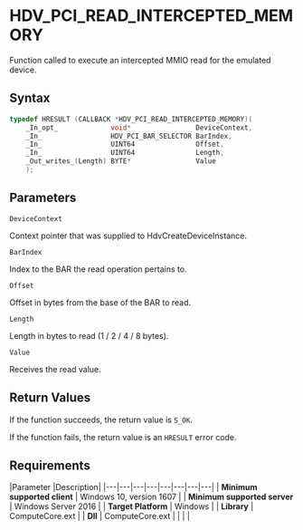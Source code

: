 # HDV_PCI_READ_INTERCEPTED_MEMORY

Function called to execute an intercepted MMIO read for the emulated device.

## Syntax

```C++
typedef HRESULT (CALLBACK *HDV_PCI_READ_INTERCEPTED_MEMORY)(
    _In_opt_             void*                DeviceContext,
    _In_                 HDV_PCI_BAR_SELECTOR BarIndex,
    _In_                 UINT64               Offset,
    _In_                 UINT64               Length,
    _Out_writes_(Length) BYTE*                Value
    );
```

## Parameters

`DeviceContext` 

Context pointer that was supplied to HdvCreateDeviceInstance.

`BarIndex` 

Index to the BAR the read operation pertains to.

`Offset` 

Offset in bytes from the base of the BAR to read.

`Length` 

Length in bytes to read (1 / 2 / 4 / 8 bytes).

`Value` 

Receives the read value.

## Return Values

If the function succeeds, the return value is `S_OK`.

If the function fails, the return value is an  `HRESULT` error code.

## Requirements

|Parameter     |Description|
|---|---|---|---|---|---|---|---| 
| **Minimum supported client** | Windows 10, version 1607 |
| **Minimum supported server** | Windows Server 2016 |
| **Target Platform** | Windows |
| **Library** | ComputeCore.ext |
| **Dll** | ComputeCore.ext |
|    |    | 